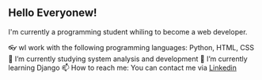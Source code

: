## Hello Everyonew!

I'm currently a programming student whiling to become a web developer.

👓 wI work with the following programming languages: Python, HTML, CSS
🔭 I’m currently studying system analysis and development
🌱 I’m currently learning Django
📫 How to reach me: You can contact me via [Linkedin](https://www.linkedin.com/in/william-boehringer-b38618137)